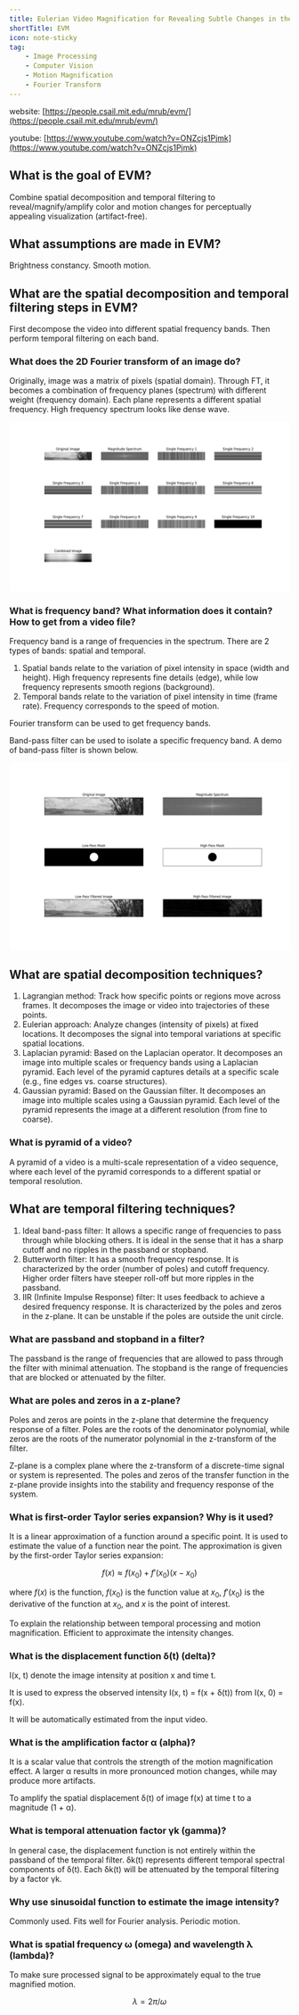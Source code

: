 ```yaml
---
title: Eulerian Video Magnification for Revealing Subtle Changes in the World
shortTitle: EVM
icon: note-sticky
tag:
    - Image Processing
    - Computer Vision
    - Motion Magnification
    - Fourier Transform
---
```


website: [https://people.csail.mit.edu/mrub/evm/](https://people.csail.mit.edu/mrub/evm/)

youtube: [https://www.youtube.com/watch?v=ONZcjs1Pjmk](https://www.youtube.com/watch?v=ONZcjs1Pjmk)

## What is the goal of EVM?

Combine spatial decomposition and temporal filtering to reveal/magnify/amplify color and motion changes for perceptually appealing visualization (artifact-free).

## What assumptions are made in EVM?

Brightness constancy. Smooth motion. 

## What are the spatial decomposition and temporal filtering steps in EVM?

First decompose the video into different spatial frequency bands. Then perform temporal filtering on each band.


### What does the 2D Fourier transform of an image do?

Originally, image was a matrix of pixels (spatial domain). Through FT, it becomes a combination of frequency planes (spectrum) with different weight (frequency domain). Each plane represents a different spatial frequency. High frequency spectrum looks like dense wave.

![Fourier Transform](/EVMFTdemo.png)

### What is frequency band? What information does it contain? How to get from a video file? 

Frequency band is a range of frequencies in the spectrum. There are 2 types of bands: spatial and temporal. 

1. Spatial bands relate to the variation of pixel intensity in space (width and height). High frequency represents fine details (edge), while low frequency represents smooth regions (background). 
2. Temporal bands relate to the variation of pixel intensity in time (frame rate). Frequency corresponds to the speed of motion. 

Fourier transform can be used to get frequency bands. 

Band-pass filter can be used to isolate a specific frequency band. A demo of band-pass filter is shown below.

![Band-Pass Filter](/EVMFilterdemo.png)

## What are spatial decomposition techniques?

1. Lagrangian method: Track how specific points or regions move across frames. It decomposes the image or video into trajectories of these points.
2. Eulerian approach: Analyze changes (intensity of pixels) at fixed locations. It decomposes the signal into temporal variations at specific spatial locations.
3. Laplacian pyramid: Based on the Laplacian operator. It decomposes an image into multiple scales or frequency bands using a Laplacian pyramid. Each level of the pyramid captures details at a specific scale (e.g., fine edges vs. coarse structures).
4. Gaussian pyramid: Based on the Gaussian filter. It decomposes an image into multiple scales using a Gaussian pyramid. Each level of the pyramid represents the image at a different resolution (from fine to coarse).

### What is pyramid of a video?

A pyramid of a video is a multi-scale representation of a video sequence, where each level of the pyramid corresponds to a different spatial or temporal resolution.

## What are temporal filtering techniques?

1. Ideal band-pass filter: It allows a specific range of frequencies to pass through while blocking others. It is ideal in the sense that it has a sharp cutoff and no ripples in the passband or stopband.
2. Butterworth filter: It has a smooth frequency response. It is characterized by the order (number of poles) and cutoff frequency. Higher order filters have steeper roll-off but more ripples in the passband.
3. IIR (Infinite Impulse Response) filter: It uses feedback to achieve a desired frequency response. It is characterized by the poles and zeros in the z-plane. It can be unstable if the poles are outside the unit circle.

### What are passband and stopband in a filter?

The passband is the range of frequencies that are allowed to pass through the filter with minimal attenuation. The stopband is the range of frequencies that are blocked or attenuated by the filter.

### What are poles and zeros in a z-plane?

Poles and zeros are points in the z-plane that determine the frequency response of a filter. Poles are the roots of the denominator polynomial, while zeros are the roots of the numerator polynomial in the z-transform of the filter.

Z-plane is a complex plane where the z-transform of a discrete-time signal or system is represented. The poles and zeros of the transfer function in the z-plane provide insights into the stability and frequency response of the system.

### What is first-order Taylor series expansion? Why is it used?

It is a linear approximation of a function around a specific point. It is used to estimate the value of a function near the point. The approximation is given by the first-order Taylor series expansion:

$$f(x) \approx f(x_0) + f'(x_0)(x - x_0)$$

where $f(x)$ is the function, $f(x_0)$ is the function value at $x_0$, $f'(x_0)$ is the derivative of the function at $x_0$, and $x$ is the point of interest.

To explain the relationship between temporal processing and motion magnification. Efficient to approximate the intensity changes.

### What is the displacement function δ(t) (delta)?

I(x, t) denote the image intensity at position x and time t.

It is used to express the observed intensity I(x, t) = f(x + δ(t)) from I(x, 0) = f(x).

It will be automatically estimated from the input video.

### What is the amplification factor α (alpha)?

It is a scalar value that controls the strength of the motion magnification effect. A larger α results in more pronounced motion changes, while may produce more artifacts.

To amplify the spatial displacement δ(t) of image f(x) at time t to a magnitude (1 + α).

### What is temporal attenuation factor γk (gamma)?

In general case, the displacement function is not entirely within the passband of the temporal filter. δk(t) represents different temporal spectral components of δ(t). Each δk(t) will be attenuated by the temporal filtering by a factor γk.

### Why use sinusoidal function to estimate the image intensity?

Commonly used. Fits well for Fourier analysis. Periodic motion.

### What is spatial frequency ω (omega) and wavelength λ (lambda)?

To make sure processed signal to be approximately equal to the true magnified motion.

$$\lambda = 2\pi / \omega$$